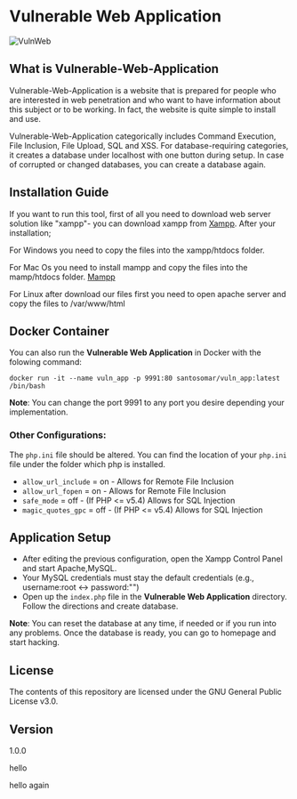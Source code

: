 # Vulnerable Web Application 

![VulnWeb](https://github.com/OWASP/Vulnerable-Web-Application/blob/master/Resources/VulnWeb.png)

## What is Vulnerable-Web-Application

Vulnerable-Web-Application is a website that is prepared for people who are interested in web penetration and who want to have
information about this subject or to be working. In fact, the website is quite simple to install and use.

Vulnerable-Web-Application categorically includes Command Execution, File Inclusion, File Upload, SQL and XSS. For database-requiring
categories, it creates a database under localhost with one button during setup. In case of corrupted or changed databases, you can
create a database again.

## Installation Guide

If you want to run this tool, first of all you need to download web server solution like "xampp"- you can download xampp from
[Xampp](https://www.apachefriends.org/tr/download.html). After your installation;

For Windows you need to copy the files into the xampp/htdocs folder.

For Mac Os  you need to install mampp and  copy the files into the mamp/htdocs folder.
[Mampp](https://www.mamp.info/en/downloads/)

For Linux after download our files first you need to open apache server and copy the files to /var/www/html

## Docker Container
You can also run the **Vulnerable Web Application** in Docker with the folowing command:

```
docker run -it --name vuln_app -p 9991:80 santosomar/vuln_app:latest /bin/bash
```
**Note**: You can change the port 9991 to any port you desire depending your implementation. 

### Other Configurations:

The `php.ini` file should be  altered. You can find the location of your `php.ini` file under the folder which php is installed.
- `allow_url_include` = on - Allows for Remote File Inclusion
- `allow_url_fopen` = on - Allows for Remote File Inclusion
- `safe_mode` = off - (If PHP <= v5.4) Allows for SQL Injection
- `magic_quotes_gpc` = off - (If PHP <= v5.4) Allows for SQL Injection

## Application Setup

- After editing the previous configuration, open the Xampp Control Panel and start Apache,MySQL. 
- Your MySQL credentials must stay the default credentials (e.g., username:root <-> password:"")
- Open up the `index.php` file in the <b>Vulnerable Web Application</b> directory. Follow the directions and create database. 

**Note**: You can reset the database at any time, if needed or if you run into any problems. Once the database is ready, you can go to homepage and start hacking.

## License
The contents of this repository are licensed under the GNU General Public License v3.0.
 
## Version
1.0.0

hello

hello again
